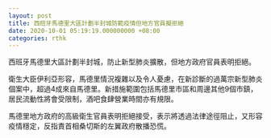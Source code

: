 ```yaml
---
layout: post
title: 西班牙馬德里大區計劃半封城防範疫情但地方官員擬拒絕
date: 2020-10-01 05:19:19.000000000 +08:00
categories: rthk
---
```


西班牙馬德里大區計劃半封城，防止新型肺炎擴散，但地方政府官員表明拒絕。

衛生大臣伊利亞形容，馬德里情況複雜以及令人憂慮，在新診斷的過萬宗新型肺炎個案中，超過4成來自馬德里。新措施範圍包括馬德里市區和周邊其他9個市鎮，居民流動性將會受限制，酒吧食肆營業時間亦有規限。

馬德里地方政府的高級衛生官員表明拒絕接受，表示將透過法律途徑阻止，又形容疫情穩定，反指責首相桑切斯的左翼政府散播恐慌。
